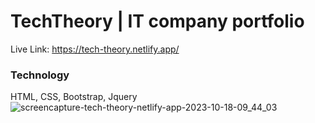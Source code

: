# TechTheory | IT company portfolio

Live Link: https://tech-theory.netlify.app/

### Technology
HTML, CSS, Bootstrap, Jquery
![screencapture-tech-theory-netlify-app-2023-10-18-09_44_03](https://github.com/mostafizar-rahman/TechTheory/assets/93414878/31119386-033e-4db1-8ed9-9147b7b0aa7d)
